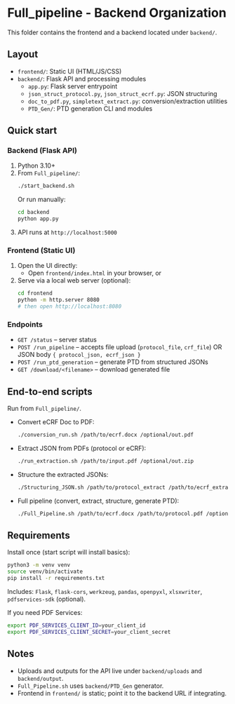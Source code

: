 # Full_pipeline - Backend Organization

This folder contains the frontend and a backend located under `backend/`.

## Layout
- `frontend/`: Static UI (HTML/JS/CSS)
- `backend/`: Flask API and processing modules
  - `app.py`: Flask server entrypoint
  - `json_struct_protocol.py`, `json_struct_ecrf.py`: JSON structuring
  - `doc_to_pdf.py`, `simpletext_extract.py`: conversion/extraction utilities
  - `PTD_Gen/`: PTD generation CLI and modules

## Quick start

### Backend (Flask API)
1. Python 3.10+
2. From `Full_pipeline/`:
   ```bash
   ./start_backend.sh
   ```
   Or run manually:
   ```bash
   cd backend
   python app.py
   ```
3. API runs at `http://localhost:5000`

### Frontend (Static UI)
1. Open the UI directly:
   - Open `frontend/index.html` in your browser, or
2. Serve via a local web server (optional):
   ```bash
   cd frontend
   python -m http.server 8080
   # then open http://localhost:8080
   ```

### Endpoints
- `GET /status` – server status
- `POST /run_pipeline` – accepts file upload (`protocol_file`, `crf_file`) OR JSON body `{ protocol_json, ecrf_json }`
- `POST /run_ptd_generation` – generate PTD from structured JSONs
- `GET /download/<filename>` – download generated file

## End-to-end scripts
Run from `Full_pipeline/`.

- Convert eCRF Doc to PDF:
  ```bash
  ./conversion_run.sh /path/to/ecrf.docx /optional/out.pdf
  ```

- Extract JSON from PDFs (protocol or eCRF):
  ```bash
  ./run_extraction.sh /path/to/input.pdf /optional/out.zip
  ```

- Structure the extracted JSONs:
  ```bash
  ./Structuring_JSON.sh /path/to/protocol_extract /path/to/ecrf_extract
  ```

- Full pipeline (convert, extract, structure, generate PTD):
  ```bash
  ./Full_Pipeline.sh /path/to/ecrf.docx /path/to/protocol.pdf /optional/output_dir
  ```

## Requirements
Install once (start script will install basics):
```bash
python3 -m venv venv
source venv/bin/activate
pip install -r requirements.txt
```

Includes: `Flask`, `flask-cors`, `werkzeug`, `pandas`, `openpyxl`, `xlsxwriter`, `pdfservices-sdk` (optional).

If you need PDF Services:
```bash
export PDF_SERVICES_CLIENT_ID=your_client_id
export PDF_SERVICES_CLIENT_SECRET=your_client_secret
```

## Notes
- Uploads and outputs for the API live under `backend/uploads` and `backend/output`.
- `Full_Pipeline.sh` uses `backend/PTD_Gen` generator.
- Frontend in `frontend/` is static; point it to the backend URL if integrating.

